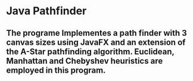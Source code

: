 # Java Pathfinder

## The programe Implementes a path finder with 3 canvas sizes using JavaFX and an extension of the A-Star pathfinding algorithm. Euclidean, Manhattan and Chebyshev heuristics are employed in this program.
